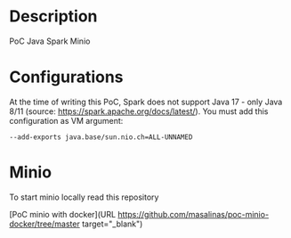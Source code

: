# Description
PoC Java Spark Minio 

# Configurations

At the time of writing this PoC, Spark does not support Java 17 - only Java 8/11 (source: https://spark.apache.org/docs/latest/). You must add this configuration as VM argument:

```
--add-exports java.base/sun.nio.ch=ALL-UNNAMED
```

# Minio
To start minio locally read this repository

[PoC minio with docker](URL https://github.com/masalinas/poc-minio-docker/tree/master target="_blank")
